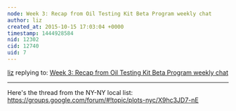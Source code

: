 ```yaml
---
node: Week 3: Recap from Oil Testing Kit Beta Program weekly chat
author: liz
created_at: 2015-10-15 17:03:04 +0000
timestamp: 1444928584
nid: 12302
cid: 12740
uid: 7
---
```




[liz](../profile/liz) replying to: [Week 3: Recap from Oil Testing Kit Beta Program weekly chat](../notes/warren/10-14-2015/week-3-recap-from-oil-testing-kit-beta-program-weekly-chat)

----
Here's the thread from the NY-NY local list: https://groups.google.com/forum/#!topic/plots-nyc/X9hc3JD7-nE
